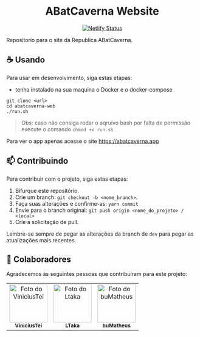 <h1 align="center">ABatCaverna Website</h1>

<div align="center">
  
  [![Netlify Status](https://api.netlify.com/api/v1/badges/8a31f721-106f-4f21-9b5a-f4cda0060902/deploy-status)](https://app.netlify.com/sites/silly-albattani-9330a5/deploys)

</div>


Repositorio para o site da Republica ABatCaverna.

## ☕ Usando

Para usar em desenvolvimento, siga estas etapas:

- tenha instalado na sua maquina o Docker e o docker-compose

```
git clone <url>
cd abatcaverna-web
./run.sh
```

> Obs: caso não consiga rodar o aqruivo bash por falta de permissão execute o comando ```chmod +x run.sh```

Para ver o app apenas acesse o site https://abatcaverna.app

## 📫 Contribuindo

Para contribuir com o projeto, siga estas etapas:

1. Bifurque este repositório.
2. Crie um branch: `git checkout -b <nome_branch>`.
3. Faça suas alterações e confirme-as: `yarn commit`
4. Envie para o branch original: `git push origin <nome_do_projeto> / <local>`
5. Crie a solicitação de pull.

Lembre-se sempre de pegar as alterações da branch de `dev` para pegar as atualizações mais recentes.

## 🤝 Colaboradores

Agradecemos às seguintes pessoas que contribuíram para este projeto:

<table>
  <tr>
    <td align="center">
      <a href="#">
        <img src="https://github.com/ViniciusTei.png" width="100px;" alt="Foto do ViniciusTei"/><br>
        <sub>
          <b>ViniciusTei</b>
        </sub>
      </a>
    </td>
    <td align="center">
      <a href="#">
        <img src="https://github.com/LTaka.png" width="100px;" alt="Foto do Ltaka"/><br>
        <sub>
          <b>LTaka</b>
        </sub>
      </a>
    </td>
    <td align="center">
      <a href="#">
        <img src="https://github.com/buMatheus.png" width="100px;" alt="Foto do buMatheus"/><br>
        <sub>
          <b>buMatheus</b>
        </sub>
      </a>
    </td>
  </tr>
</table>

